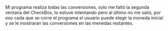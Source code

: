 Mi programa realiza todas las conversiones, solo me faltó la segunda ventana del CheckBox, lo estuve intentando pero al último no me salió, por eso cada que se corre el programa el usuario puede elegir la  moneda inicial y se le mostraran las conversiones en las menedas restantes.
